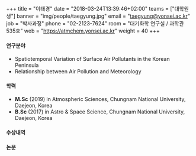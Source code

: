 +++
title = "이태경"
date = "2018-03-24T13:39:46+02:00"
teams = ["대학원생"]
banner = "img/people/taegyung.jpg"
email = "taegyung@yonsei.ac.kr"
job = "박사과정"
phone = "02-2123-7624"
room = "대기화학 연구실 / 과학관 535호"
web = "https://atmchem.yonsei.ac.kr"
weight = 40
+++

#### 연구분야
+ Spatiotemporal Variation of Surface Air Pollutants in the Korean Peninsula
+ Relationship between Air Pollution and Meteorology

#### 학력
+ **M.Sc** (2019) in Atmospheric Sciences, Chungnam National University, Daejeon, Korea
+ **B.Sc** (2017) in Astro & Space Science, Chungnam National University, Daejeon, Korea

#### 수상내역

#### 논문
